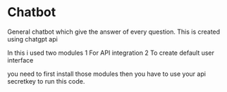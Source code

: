 # Chatbot
General chatbot which give the answer of every question. This is created using chatgpt api



In this i used two modules
1 For API integration
2 To create default user interface


you need to first install those modules then you have to use your api secretkey to run this code.
